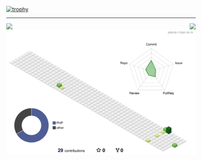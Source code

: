 [![trophy](https://github-profile-trophy.vercel.app/?username=YouBou)](https://github.com/ryo-ma/github-profile-trophy)

---

<a href="https://github.com/anuraghazra/github-readme-stats">
  <img align="left" src="https://github-readme-stats.vercel.app/api?username=YouBou&count_private=true&show_icons=true&theme=vue-dark" />
</a>
<a href="https://github.com/anuraghazra/github-readme-stats">
  <img align="right" src="https://github-readme-stats.vercel.app/api/top-langs/?username=YouBou&theme=vue-dark" />
</a>

![](./profile-3d-contrib/profile-green-animate.svg)
